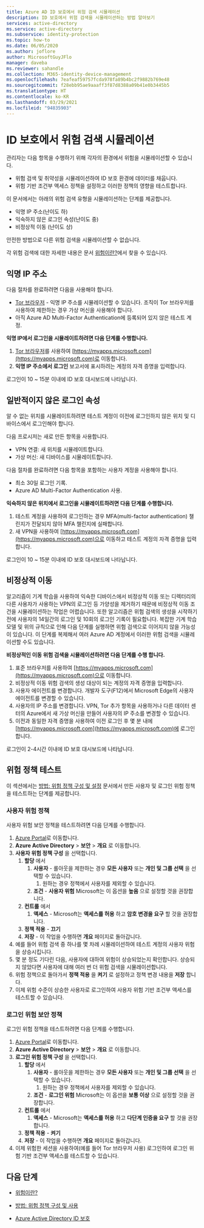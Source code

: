 ```yaml
---
title: Azure AD ID 보호에서 위험 검색 시뮬레이션
description: ID 보호에서 위험 검색을 시뮬레이션하는 방법 알아보기
services: active-directory
ms.service: active-directory
ms.subservice: identity-protection
ms.topic: how-to
ms.date: 06/05/2020
ms.author: joflore
author: MicrosoftGuyJFlo
manager: daveba
ms.reviewer: sahandle
ms.collection: M365-identity-device-management
ms.openlocfilehash: 7eafeaf59757fcda978fa89b4bc2f9882b769e48
ms.sourcegitcommit: f28ebb95ae9aaaff3f87d8388a09b41e0b3445b5
ms.translationtype: HT
ms.contentlocale: ko-KR
ms.lasthandoff: 03/29/2021
ms.locfileid: "94835903"
---
```

# <a name="simulating-risk-detections-in-identity-protection"></a>ID 보호에서 위험 검색 시뮬레이션

관리자는 다음 항목을 수행하기 위해 각자의 환경에서 위험을 시뮬레이션할 수 있습니다.

- 위험 검색 및 취약성을 시뮬레이션하여 ID 보호 환경에 데이터를 채웁니다.
- 위험 기반 조건부 액세스 정책을 설정하고 이러한 정책의 영향을 테스트합니다.

이 문서에서는 아래의 위험 검색 유형을 시뮬레이션하는 단계를 제공합니다.

- 익명 IP 주소(난이도 하)
- 익숙하지 않은 로그인 속성(난이도 중)
- 비정상적 이동 (난이도 상)

안전한 방법으로 다른 위험 검색을 시뮬레이션할 수 없습니다.

각 위험 검색에 대한 자세한 내용은 문서 [위험이란?](concept-identity-protection-risks.md)에서 찾을 수 있습니다.

## <a name="anonymous-ip-address"></a>익명 IP 주소

다음 절차를 완료하려면 다음을 사용해야 합니다.

- [Tor 브라우저](https://www.torproject.org/projects/torbrowser.html.en) - 익명 IP 주소를 시뮬레이션할 수 있습니다. 조직이 Tor 브라우저를 사용하여 제한하는 경우 가상 머신을 사용해야 합니다.
- 아직 Azure AD Multi-Factor Authentication에 등록되어 있지 않은 테스트 계정.

**익명 IP에서 로그인을 시뮬레이트하려면 다음 단계를 수행합니다.**

1. [Tor 브라우저](https://www.torproject.org/projects/torbrowser.html.en)를 사용하여 [https://myapps.microsoft.com](https://myapps.microsoft.com)로 이동합니다.   
2. **익명 IP 주소에서 로그인** 보고서에 표시하려는 계정의 자격 증명을 입력합니다.

로그인이 10 ~ 15분 이내에 ID 보호 대시보드에 나타납니다. 

## <a name="unfamiliar-sign-in-properties"></a>일반적이지 않은 로그인 속성

알 수 없는 위치를 시뮬레이트하려면 테스트 계정이 이전에 로그인하지 않은 위치 및 디바이스에서 로그인해야 합니다.

다음 프로시저는 새로 만든 항목을 사용합니다.

- VPN 연결: 새 위치를 시뮬레이트합니다.
- 가상 머신: 새 디바이스를 시뮬레이트합니다.

다음 절차를 완료하려면 다음 항목을 포함하는 사용자 계정을 사용해야 합니다.

- 최소 30일 로그인 기록.
- Azure AD Multi-Factor Authentication 사용.

**익숙하지 않은 위치에서 로그인을 시뮬레이트하려면 다음 단계를 수행합니다.**

1. 테스트 계정을 사용하여 로그인하는 경우 MFA(multi-factor authentication) 챌린지가 전달되지 않아 MFA 챌린지에 실패합니다.
2. 새 VPN을 사용하여 [https://myapps.microsoft.com](https://myapps.microsoft.com)으로 이동하고 테스트 계정의 자격 증명을 입력합니다.

로그인이 10 ~ 15분 이내에 ID 보호 대시보드에 나타납니다.

## <a name="atypical-travel"></a>비정상적 이동

알고리즘이 기계 학습을 사용하여 익숙한 디바이스에서 비정상적 이동 또는 디렉터리의 다른 사용자가 사용하는 VPN의 로그인 등 가양성을 제거하기 때문에 비정상적 이동 조건을 시뮬레이션하는 작업은 어렵습니다. 또한 알고리즘은 위험 검색의 생성을 시작하기 전에 사용자의 14일간의 로그인 및 10회의 로그인 기록이 필요합니다. 복잡한 기계 학습 모델 및 위의 규칙으로 인해 다음 단계를 실행하면 위험 검색으로 이어지지 않을 가능성이 있습니다. 이 단계를 복제해서 여러 Azure AD 계정에서 이러한 위험 검색을 시뮬레이션할 수도 있습니다.

**비정상적인 이동 위험 검색을 시뮬레이션하려면 다음 단계를 수행 합니다.**

1. 표준 브라우저를 사용하여 [https://myapps.microsoft.com](https://myapps.microsoft.com)으로 이동합니다.  
2. 비정상적 이동 위험 검색의 생성 대상이 되는 계정의 자격 증명을 입력합니다.
3. 사용자 에이전트를 변경합니다. 개발자 도구(F12)에서 Microsoft Edge의 사용자 에이전트를 변경할 수 있습니다.
4. 사용자의 IP 주소를 변경합니다. VPN, Tor 추가 항목을 사용하거나 다른 데이터 센터의 Azure에서 새 가상 머신을 만들어 사용자의 IP 주소를 변경할 수 있습니다.
5. 이전과 동일한 자격 증명을 사용하여 이전 로그인 후 몇 분 내에 [https://myapps.microsoft.com](https://myapps.microsoft.com)에 로그인합니다.

로그인이 2-4시간 이내에 ID 보호 대시보드에 나타납니다.

## <a name="testing-risk-policies"></a>위험 정책 테스트

이 섹션에서는 [방법: 위험 정책 구성 및 설정](howto-identity-protection-configure-risk-policies.md) 문서에서 만든 사용자 및 로그인 위험 정책을 테스트하는 단계를 제공합니다.

### <a name="user-risk-policy"></a>사용자 위험 정책

사용자 위험 보안 정책을 테스트하려면 다음 단계를 수행합니다.

1. [Azure Portal](https://portal.azure.com)로 이동합니다.
1. **Azure Active Directory** > **보안** > **개요** 로 이동합니다.
1. **사용자 위험 정책 구성** 을 선택합니다.
   1. **할당** 에서
      1. **사용자** - 롤아웃을 제한하는 경우 **모든 사용자** 또는 **개인 및 그룹 선택** 을 선택할 수 있습니다.
         1. 원하는 경우 정책에서 사용자를 제외할 수 있습니다.
      1. **조건** - **사용자 위험** Microsoft는 이 옵션을 **높음** 으로 설정할 것을 권장합니다.
   1. **컨트롤** 에서
      1. **액세스** - Microsoft는 **액세스를 허용** 하고 **암호 변경을 요구** 할 것을 권장합니다.
   1. **정책 적용** - **끄기**
   1. **저장** - 이 작업을 수행하면 **개요** 페이지로 돌아갑니다.
1. 예를 들어 위험 검색 중 하나를 몇 차례 시뮬레이션하여 테스트 계정의 사용자 위험을 상승시킵니다.
1. 몇 분 정도 기다린 다음, 사용자에 대하여 위험이 상승되었는지 확인합니다. 상승되지 않았다면 사용자에 대해 여러 번 더 위험 검색을 시뮬레이션합니다.
1. 위험 정책으로 돌아가서 **정책 적용** 을 **켜기** 로 설정하고 정책 변경 내용을 **저장** 합니다.
1. 이제 위험 수준이 상승한 사용자로 로그인하여 사용자 위험 기반 조건부 액세스를 테스트할 수 있습니다.

### <a name="sign-in-risk-security-policy"></a>로그인 위험 보안 정책

로그인 위험 정책을 테스트하려면 다음 단계를 수행합니다.

1. [Azure Portal](https://portal.azure.com)로 이동합니다.
1. **Azure Active Directory** > **보안** > **개요** 로 이동합니다.
1. **로그인 위험 정책 구성** 을 선택합니다.
   1. **할당** 에서
      1. **사용자** - 롤아웃을 제한하는 경우 **모든 사용자** 또는 **개인 및 그룹 선택** 을 선택할 수 있습니다.
         1. 원하는 경우 정책에서 사용자를 제외할 수 있습니다.
      1. **조건** - **로그인 위험** Microsoft는 이 옵션을 **보통 이상** 으로 설정할 것을 권장합니다.
   1. **컨트롤** 에서
      1. **액세스** - Microsoft는 **액세스를 허용** 하고 **다단계 인증을 요구** 할 것을 권장합니다.
   1. **정책 적용** - **켜기**
   1. **저장** - 이 작업을 수행하면 **개요** 페이지로 돌아갑니다.
1. 이제 위험한 세션을 사용하여(예를 들어 Tor 브라우저 사용) 로그인하여 로그인 위험 기반 조건부 액세스를 테스트할 수 있습니다. 

## <a name="next-steps"></a>다음 단계

- [위험이란?](concept-identity-protection-risks.md)

- [방법: 위험 정책 구성 및 사용](howto-identity-protection-configure-risk-policies.md)

- [Azure Active Directory ID 보호](overview-identity-protection.md)
